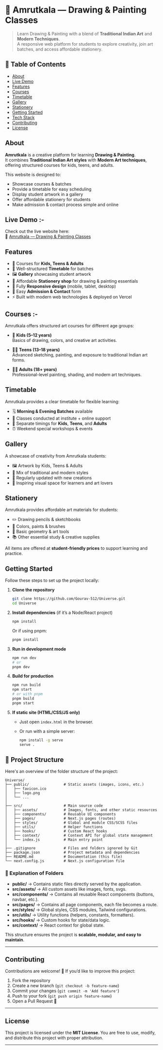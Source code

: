 # 🎨 Amrutkala — Drawing & Painting Classes

> Learn Drawing & Painting with a blend of **Traditional Indian Art** and **Modern Techniques**.  
> A responsive web platform for students to explore creativity, join art batches, and access affordable stationery.

## 🚀 Table of Contents

- [About](#about)  
- [Live Demo](#live-demo)  
- [Features](#features)  
- [Courses](#courses)  
- [Timetable](#timetable)  
- [Gallery](#gallery)  
- [Stationery](#stationery)  
- [Getting Started](#getting-started)  
- [Tech Stack](#tech-stack)  
- [Contributing](#contributing)  
- [License](#license)

## About

**Amrutkala** is a creative platform for learning **Drawing & Painting**.  
It combines **Traditional Indian Art styles** with **Modern Art techniques**, offering structured courses for kids, teens, and adults.  

This website is designed to:  
- Showcase courses & batches  
- Provide a timetable for easy scheduling  
- Display student artwork in a gallery  
- Offer affordable stationery for students  
- Make admission & contact process simple and online

## Live Demo :- 

Check out the live website here:  
🔗 [Amrutkala — Drawing & Painting Classes](https://amrutkala.vercel.app/)


## Features

- 🎨 Courses for **Kids, Teens & Adults**  
- 📅 Well-structured **Timetable** for batches  
- 🖼️ **Gallery** showcasing student artwork  
- 🛒 Affordable **Stationery shop** for drawing & painting essentials  
- 📱 Fully **Responsive design** (mobile, tablet, desktop)  
- 📩 Easy **Admission & Contact** form  
- ⚡ Built with modern web technologies & deployed on Vercel  

## Courses :-

Amrutkala offers structured art courses for different age groups:

- 🧒 **Kids (5–12 years)**  
  Basics of drawing, colors, and creative art activities.  

- 👦👧 **Teens (13–18 years)**  
  Advanced sketching, painting, and exposure to traditional Indian art forms.  

- 👩‍🎨 **Adults (18+ years)**  
  Professional-level painting, shading, and modern art techniques.  

## Timetable

Amrutkala provides a clear timetable for flexible learning:  

- 🗓️ **Morning & Evening Batches** available  
- 📍 Classes conducted at institute + online support  
- 🧒 Separate timings for **Kids**, **Teens**, and **Adults**  
- ⏰ Weekend special workshops & events  

## Gallery

A showcase of creativity from Amrutkala students:

- 🖼️ Artwork by Kids, Teens & Adults  
- 🎨 Mix of traditional and modern styles  
- 🌟 Regularly updated with new creations  
- 📸 Inspiring visual space for learners and art lovers  

## Stationery

Amrutkala provides affordable art materials for students:  

- ✏️ Drawing pencils & sketchbooks  
- 🎨 Colors, paints & brushes  
- 📏 Basic geometry & art tools  
- 📚 Other essential study & creative supplies  

All items are offered at **student-friendly prices** to support learning and practice.  

## Getting Started

Follow these steps to set up the project locally:

1. **Clone the repository**

   ```bash
   git clone https://github.com/Gourav-512/Universe.git
   cd Universe
   ```

2. **Install dependencies** (if it’s a Node/React project)

   ```bash
   npm install
   ```

   Or if using pnpm:

   ```bash
   pnpm install
   ```

3. **Run in development mode**

   ```bash
   npm run dev
   # or
   pnpm dev
   ```

4. **Build for production**

   ```bash
   npm run build
   npm start
   # or with pnpm
   pnpm build
   pnpm start
   ```

5. **If static site (HTML/CSS/JS only)**

   * Just open `index.html` in the browser.
   * Or run with a simple server:

     ```bash
     npm install -g serve
     serve .
     ```

## 📂 Project Structure

Here's an overview of the folder structure of the project:

```
Universe/
├── public/                # Static assets (images, icons, etc.)
│   ├── favicon.ico
│   ├── logo.png
│   └── ...
│
├── src/                   # Main source code
│   ├── assets/            # Images, fonts, and other static resources
│   ├── components/        # Reusable UI components
│   ├── pages/             # Next.js pages (routes)
│   ├── styles/            # Global and module CSS/SCSS files
│   ├── utils/             # Helper functions
│   ├── hooks/             # Custom React hooks
│   ├── context/           # Context API for global state management
│   └── index.js           # Main entry point
│
├── .gitignore             # Files and folders ignored by Git
├── package.json           # Project metadata and dependencies
├── README.md              # Documentation (this file)
└── next.config.js         # Next.js configuration file
```

### 📝 Explanation of Folders

* **public/** → Contains static files directly served by the application.
* **src/assets/** → All custom assets like images, fonts, svgs.
* **src/components/** → Contains all reusable React components (buttons, navbar, etc.).
* **src/pages/** → Contains all page components, each file becomes a route.
* **src/styles/** → Global styles, CSS modules, Tailwind configurations.
* **src/utils/** → Utility functions (helpers, constants, formatters).
* **src/hooks/** → Custom hooks for state/data logic.
* **src/context/** → React context for global state.

This structure ensures the project is **scalable, modular, and easy to maintain**.

---

## Contributing

Contributions are welcome! 🙌
If you’d like to improve this project:

1. Fork the repository
2. Create a new branch (`git checkout -b feature-name`)
3. Commit your changes (`git commit -m 'Add feature'`)
4. Push to your fork (`git push origin feature-name`)
5. Open a Pull Request 🚀

---

## License

This project is licensed under the **MIT License**.
You are free to use, modify, and distribute this project with proper attribution.

----
